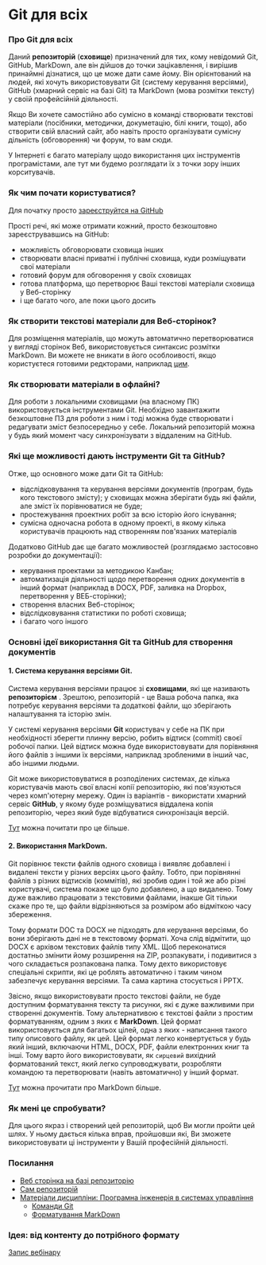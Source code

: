 # Git для всіх

### Про Git для всіх

Даний **репозиторій** (**сховище**) призначений для тих, кому невідомий Git, GitHub, MarkDown, але він дійшов до точки зацікавлення, і вирішив принаймні дізнатися, що це може дати саме йому. Він орієнтований на людей, які хочуть використовувати Git (систему керування версіями), GitHub (хмарний сервіс на базі Git) та MarkDown (мова розмітки тексту) у своїй профейсійній діяльності.  

Якщо Ви хочете самостійно або сумісно в команді створювати текстові матеріали (посібники, методички, докуметацію, білі книги, тощо), або створити свій власний сайт, або навіть просто організувати сумісну дільність (обговорення) чи форум, то вам сюди. 

У Інтернеті є багато матеріалу щодо використання цих інструментів програмістами, але тут ми будемо розглядати їх з точки зору інших корситувачів.

### Як чим почати користуватися?

Для початку просто [зареєструйтся на GitHub](https://github.com/signup)

Прості речі, які може отримати кожний, просто безкоштовно зареєструвавшись на GitHub:

*   можливість обговорювати сховища інших
*   створювати власні приватні і публічні сховища, куди розміщувати свої матеріали
*   готовий форум для обговорення у своїх сховищах
*   готова платформа, що перетворює Ваші текстові матеріали сховища у Веб-сторінку
*   і ще багато чого, але поки цього досить  

### Як створити текстові матеріали для Веб-сторінок?

Для розміщення матеріалів, що можуть автоматично перетворюватися у вигляді сторінок Веб, використовується синтаксис розмітки MarkDown. Ви можете не вникати в його особлоивості, якщо користуєтеся готовими редкторами, наприклад [цим](https://onlinemarkdowneditor.dev/).

### Як створювати матеріали в офлайні?

Для роботи з локальними сховищами (на власному ПК) використовується інструментами Git. Необхідно завантажити безкоштовне ПЗ для роботи з ним і тоді можна буде створювати і редагувати зміст безпосередньо у себе. Локальний репозиторій можна у будь який момент часу синхронізувати з віддаленим на GitHub.

### Які ще можливості дають інструменти Git та GitHub?    

Отже, що основного може дати Git та GitHub:

*   відслідковування та керування версіями документів (програм, будь кого текстового змісту); у сховищах можна зберігати будь які файли, але зміст їх порівнюватися не буде;
*   простежування проектних робіт за всю історію його існування;
*   сумісна одночасна робота в одному проекті, в якому кілька користувачів працюють над створенням пов'язаних матеріалів

Додатково GitHub дає ще багато можливостей (розглядаємо застосовно розробки до документації):

*   керування проектами за методикою Канбан;
*   автоматизація діяльності щодо перетворення одних документів в інший формат (наприклад в DOCX, PDF, заливка на Dropbox, перетворення у ВЕБ-сторінки);
*   створення власних Веб-сторінок;
*   відслідковування статистики по роботі сховища;
*   і багато чого іншого

### Основні ідеї використання Git та GitHub для створення документів

#### 1. Система керування версіями Git.

Система керування версіями працює зі **сховищами**, які ще називають **репозиторієм** . Зрештою, репозиторій - це Ваша робоча папка, яка потребує керування версіями та додаткові файли, що зберігають налаштування та історію змін.

У системі керування версіями **Git** користувач у себе на ПК при необхідності зберегти плинну версію, робить відтиск (commit) своєї робочої папки. Цей відтиск можна буде використовувати для порівняння його файлів з іншими їх версіями, наприклад зробленими в інший час, або іншими людьми.

Git може використовуватися в розподілених системах, де кілька користувачів мають свої власні копії репозиторію, які пов'язуються через комп'ютерну мережу. Один із варіантів - використати хмарний сервіс **GitHub**, у якому буде розміщуватися віддалена копія репозиторію, через який буде відбуватися синхронізація версій.

[Тут](https://github.com/pupenasan/ProgIngContrSystems/blob/master/%D0%9B%D0%B5%D0%BA%D1%86/Git.md) можна почитати про це більше.

#### 2. Використання MarkDown.

Git порівнює тексти файлів одного сховища і виявляє добавлені і видалені тексти у різних версіях цього файлу. Тобто, при порівнянні файлів з різних відтисків (коммітів), які зробив один і той же або різні користувачі, система покаже що було добавлено, а що видалено. Тому дуже важливо працювати з текстовими файлами, інакше Git тільки скаже про те, що файли відрізняються за розміром або відміткою часу збереження.

Тому формати DOC та DOCX не підходять для керування версіями, бо вони зберігають дані не в текстовому форматі. Хоча слід відмітити, що DOCX є архівом текстових файлів типу XML. Щоб переконатися достатньо змінити йому розширення на ZIP, розпакувати, і подивитися з чого складається розпакована папка. Тому дехто використовує спеціальні скрипти, які це роблять автоматично і таким чином забезпечує керування версіями. Та сама картина стосується і PPTX.

Звісно, якщо використовувати просто текстові файли, не буде доступним форматування тексту та рисунки, які є дуже важливими при створенні документів. Тому альтернативою є текстові файли з простим форматуванням, одним з яких є **MarkDown**. Цей формат використовується для багатьох цілей, одна з яких - написання такого типу описового файлу, як цей. Цей формат легко конвертується у будь який інший, включаючи HTML, DOCX, PDF, файли електронних книг та інші. Тому варто його використовувати, як `сирцевий` вихідний форматований текст, який легко супроводжувати, розробляти командою та перетворювати (навіть автоматично) у інший формат.

[Тут](https://github.com/pupenasan/ProgIngContrSystems/blob/master/%D0%9B%D0%B5%D0%BA%D1%86/MarkDown.md) можна прочитати про MarkDown більше.

### Як мені це спробувати?

Для цього якраз і створений цей репозиторій, щоб Ви могли пройти цей шлях. У ньому дається кілька вправ, пройшовши які, Ви зможете використовувати ці інструменти у Вашій професійній діяльності.

### Посилання

*   [Веб сторінка на базі репозиторію](https://pupenasan.github.io/Git4All/)
*   [Сам репозиторій](https://github.com/pupenasan/Git4All)
*   [Матеріали дисципліни: Програмна інженерія в системах управління](https://pupenasan.github.io/ProgIngContrSystems/)
    *   [Команди Git](https://pupenasan.github.io/ProgIngContrSystems/%D0%94%D0%BE%D0%B2%D1%96%D0%B4%D0%BD%D0%B8%D0%BA%D0%B8/%D0%BA%D0%BE%D0%BC%D0%B0%D0%BD%D0%B4%D0%B8Git.html)
    *   [Форматування MarkDown](https://pupenasan.github.io/ProgIngContrSystems/%D0%94%D0%BE%D0%B2%D1%96%D0%B4%D0%BD%D0%B8%D0%BA%D0%B8/%D1%84%D0%BE%D1%80%D0%BC%D0%B0%D1%82%D1%83%D0%B2MD.html)

### Ідея: від контенту до потрібного формату

[Запис вебінару](https://www.youtube.com/embed/VnD4P_7uNCM)
